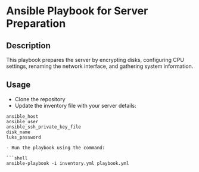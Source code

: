 # Ansible Playbook for Server Preparation

## Description
This playbook prepares the server by encrypting disks, configuring CPU settings, renaming the network interface, and gathering system information.

## Usage
- Clone the repository
- Update the inventory file with your server details:
```shell
ansible_host
ansible_user
ansible_ssh_private_key_file
disk_name
luks_password

- Run the playbook using the command:

```shell
ansible-playbook -i inventory.yml playbook.yml